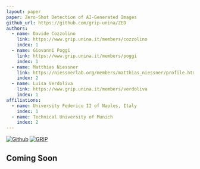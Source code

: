 ```yaml
---
layout: paper
paper: Zero-Shot Detection of AI-Generated Images
github_url: https://github.com/grip-unina/ZED
authors:  
  - name: Davide Cozzolino
    link: https://www.grip.unina.it/members/cozzolino
    index: 1
  - name: Giovanni Poggi
    link: https://www.grip.unina.it/members/poggi
    index: 1
  - name: Matthias Niessner
    link: https://niessnerlab.org/members/matthias_niessner/profile.html
    index: 2
  - name: Luisa Verdoliva
    link: https://www.grip.unina.it/members/verdoliva
    index: 1
affiliations: 
  - name: University Federico II of Naples, Italy
    index: 1
  - name: Technical University of Munich
    index: 2
---
```


[![Github](https://img.shields.io/badge/Github%20page-222222.svg?style=for-the-badge&logo=github)](https://github.com/grip-unina/ZED/)
[![GRIP](https://img.shields.io/badge/-GRIP-0888ef.svg?style=for-the-badge)](https://www.grip.unina.it)


## Coming Soon 

